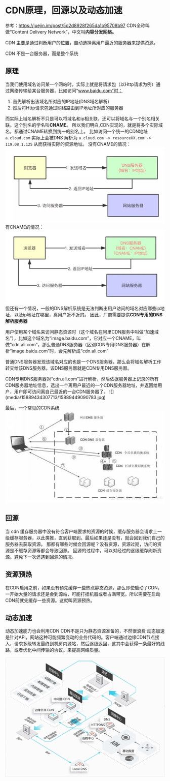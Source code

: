 # CDN原理，回源以及动态加速
参考：https://juejin.im/post/5d2d8928f265da1b95708b97
CDN全称叫做“Content Delivery Network”，中文叫**内容分发网络。**

CDN 主要是通过判断用户的位置，自动选择离用户最近的服务器来提供资源。

CDN 不是一台服务器，而是整个系统

## 原理
当我们使用域名访问某一个网站时，实际上就是将请求包（以Http请求为例）通过网络传输给某台服务器，比如访问“www.baidu.com”时：
1. 首先解析出该域名所对应的IP地址(DNS域名解析)
2. 然后将Http请求包通过网络路由到IP地址所对应的服务器

而实际上域名解析不只是可以将域名和ip相关联，还可以将域名与一个别名相关联。这个别名的学名叫**CNAME**。
所以我们明白,CDN实现的，就是将多个实际域名，都通过CNAME转换到统一的别名上。
比如访问一个统一的CDN地址 
`a.cloud.com`
实际上会被DNS 解析为 
`a.cloud.com -> resourceXX.com -> 119.08.1.125`
从而获得实际的资源地址。
没有CNAME的情况：
![](media/15889434307713/15889439092885.jpg)
有CNAME的情况：
![](media/15889434307713/15889439399376.jpg)
但还有一个情况，一般的DNS解析系统是无法判断出用户访问的域名对应哪些ip地址，以及ip地址在哪里，离用户近不近的。
因此，厂商需要提供**CDN专用的DNS解析服务器**
<P>
    用户使用某个域名来访问静态资源时（这个域名在阿里CDN服务中叫做“加速域名”），比如这个域名为“image.baidu.com”，它对应一个CNAME，叫做“cdn.ali.com”，那么普通DNS服务器（区别CDN专用DNS服务器）在解析“image.baidu.com”时，会先解析成“cdn.ali.com”
    </P><P>
    普通DNS服务器发现该域名对应的也是一个DNS服务器，那么会将域名解析工作转交给该DNS服务器，该DNS服务器就是CDN专用DNS服务器。
    </P><P>
    CDN专用DNS服务器对“cdn.ali.com”进行解析，然后依据服务器上记录的所有CDN服务器地址信息，选出一个离用户最近的一个CDN服务器地址，并返回给用户，用户即可访问离自己最近的一台CDN服务器了。
    ![](media/15889434307713/15889449090783.jpg)

最后，一个常见的CDN系统
![](media/15889434307713/15889450991150.jpg)

## 回源
当 cdn 缓存服务器中没有符合客户端要求的资源的时候，缓存服务器会请求上一级缓存服务器，以此类推，直到获取到。最后如果还是没有，就会回到我们自己的服务器去获取资源。 那都有哪些时候会回源呢？没有资源，资源过期，访问的资源是不缓存资源等都会导致回源。
回源的过程中，可以对经过的逐级缓存刷新资源。避免下一次还遇到回源的情况。

## 资源预热
在CDN启用之前，如果没有预先缓存一些热点静态资源，那么即使启动了CDN，一开始大量的请求还是会到源站，可能打挂机器或者占满带宽。所以需要在启动CDN前就先缓存一些资源。这就叫资源预热。

## 动态加速
动态加速能力也会利用CDN
CDN不是只为静态资源准备的，不然很浪费
动态加速是针对API，网站这种可能频繁变动的业务代码的。客户端通过边缘CDN节点接入，请求多级转发最终到机房内源站，然后逐级返回，这其中会获得一条最好的线路，或者优化中间传输的协议。来提高网络质量。

![](media/15889434307713/15889979215881.jpg)
